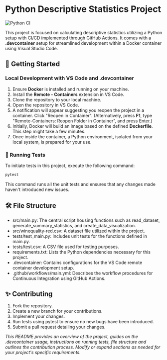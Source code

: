 # Python Descriptive Statistics Project

![Python CI](https://github.com/nogibjj/ids706-mini-project-2/actions/workflows/main.yml/badge.svg)

This project is focused on calculating descriptive statistics utilizing a Python setup with CI/CD implemented through GitHub Actions. It comes with a **.devcontainer** setup for streamlined development within a Docker container using Visual Studio Code.
 
## 🚀 Getting Started

### Local Development with VS Code and .devcontainer
1. Ensure **Docker** is installed and running on your machine.
2. Install the **Remote - Containers** extension in VS Code.
3. Clone the repository to your local machine.
4. Open the repository in VS Code.
5. A notification will appear suggesting you reopen the project in a container. Click "Reopen in Container". (Alternatively, press **F1**, type "Remote-Containers: Reopen Folder in Container", and press Enter.)
6. Initially, Docker will build an image based on the defined **Dockerfile**. This step might take a few minutes.
7. Once inside the container, a Python environment, isolated from your local system, is prepared for your use.

### 🧪 Running Tests

To initiate tests in this project, execute the following command:

```bash
pytest
```
 
This command runs all the unit tests and ensures that any changes made haven't introduced new issues.

## 🛠️ File Structure
* src/main.py: The central script housing functions such as read_dataset, generate_summary_statistics, and create_data_visualization.
* src/winequality-red.csv: A dataset file utilized within the project.
* tests/test_main.py: Includes unit tests for the functions defined in main.py.
* tests/test.csv: A CSV file used for testing purposes.
* requirements.txt: Lists the Python dependencies necessary for this project.
* .devcontainer: Contains configurations for the VS Code remote container development setup.
* .github/workflows/main.yml: Describes the workflow procedures for Continuous Integration using GitHub Actions.

## ✨ Contributing
1. Fork the repository.<br>
2. Create a new branch for your contributions.<br>
3. Implement your changes.<br>
4. Run tests using pytest to ensure no new bugs have been introduced.<br>
5. Submit a pull request detailing your changes.

*_This README provides an overview of the project, guides on the .devcontainer usage, instructions on running tests, file structure and outlines the contribution process. Modify or expand sections as needed for your project's specific requirements._*


